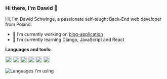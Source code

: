 ### Hi there, I'm Dawid 👋

Hi, I'm Dawid Schwinge, a passionate self-taught Back-End web developer from Poland.

- 🔭 I’m currently working on [blog-application](https://github.com/xdawxd/blog)
- 🌱 I’m currently learning Django, JavaScript and React

**Languages and tools:**
<!-- https://user-images.githubusercontent.com/58686770/117437194-2ccf3480-af30-11eb-83aa-27ce54bcdf0b.png -->

<code><img height="20" width="20" src="https://user-images.githubusercontent.com/58686770/117436962-dc57d700-af2f-11eb-977a-7ae1a9e90bde.png"></code> <!-- Python -->
<code><img height="20" width="20" src="https://user-images.githubusercontent.com/58686770/117437138-1a54fb00-af30-11eb-9617-48b28eb70aa5.jpg"></code> <!-- Django -->
<code><img height="20" width="20" src="https://user-images.githubusercontent.com/58686770/117439447-22626a00-af33-11eb-8336-42e9489ecc52.png"></code> <!-- JavaScript -->
<code><img height="20" width="20" src="https://user-images.githubusercontent.com/58686770/117439649-62c1e800-af33-11eb-85fc-cf94ea5fb959.png"></code> <!-- React -->
<code><img height="20" width="20" src="https://user-images.githubusercontent.com/58686770/117438973-8cc6da80-af32-11eb-8c43-2daaf385e7ed.png"></code> <!-- HTML -->
<code><img height="20" width="20" src="https://user-images.githubusercontent.com/58686770/117438990-905a6180-af32-11eb-8bd5-ca7c2bfc36f3.png"></code> <!-- CSS -->

![Languages I'm using](https://github-readme-stats-anuraghazra1.vercel.app/api/top-langs/?username=xdawxd&layout=compact&theme=material-palenight)
